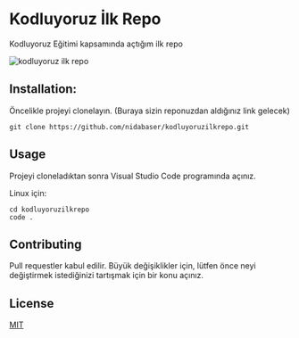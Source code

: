 # Kodluyoruz İlk Repo
Kodluyoruz Eğitimi kapsamında açtığım ilk repo

![kodluyoruz ilk repo](https://user-images.githubusercontent.com/97883562/152174269-c19cf987-182a-47fc-96af-f4e71d0a25f1.PNG)

## Installation:
Öncelikle projeyi clonelayın. (Buraya sizin reponuzdan aldığınız link gelecek)
```
git clone https://github.com/nidabaser/kodluyoruzilkrepo.git
```
## Usage
Projeyi cloneladıktan sonra Visual Studio Code programında açınız.

Linux için:
```
cd kodluyoruzilkrepo
code .
```

## Contributing

Pull requestler kabul edilir. Büyük değişiklikler için, lütfen önce neyi değiştirmek istediğinizi tartışmak için bir konu açınız.

## License
[MIT](https://choosealicense.com/licenses/mit/)
